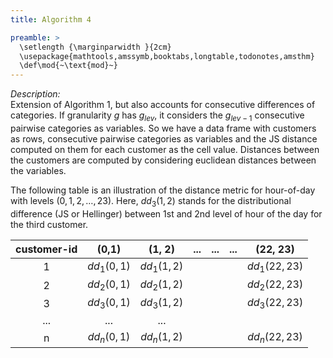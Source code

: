 ```yaml
---
title: Algorithm 4

preamble: >
  \setlength {\marginparwidth }{2cm}
  \usepackage{mathtools,amssymb,booktabs,longtable,todonotes,amsthm}
  \def\mod{~\text{mod}~}
---
```


_Description:_  
Extension of Algorithm 1, but also accounts for consecutive differences of categories. If granularity $g$ has $g_{lev}$, it considers the $g_{lev -1}$ consecutive pairwise categories as variables. So we have a data frame with customers as rows, consecutive pairwise categories as variables and the JS distance computed on them for each customer as the cell value. Distances between the customers are computed by considering euclidean distances between the variables. 

The following table is an illustration of the distance metric for hour-of-day with levels $(0, 1, 2, \dots, 23)$. Here, $dd_3 (1,2)$ stands for the distributional difference (JS or Hellinger) between 1st and 2nd level of hour of the day for the third customer.

| customer-id 	|    (0,1)   	|   (1, 2)   	| ... 	| ... 	| ... 	|    (22, 23)   	|
|:-----------:	|:----------:	|:----------:	|:---:	|:---:	|:---:	|:-------------:	|
|      1      	| $dd_1 (0,1)$ 	| $dd_1 (1,2)$ 	|     	|     	|     	| $dd_1 (22, 23)$ 	|
|      2      	| $dd_2 (0,1)$ 	| $dd_2 (1,2)$ 	|     	|     	|     	| $dd_2 (22, 23)$ 	|
|      3      	| $dd_3 (0,1)$ 	| $dd_3 (1,2)$	|     	|     	|     	| $dd_3 (22, 23)$ 	|
|     ...     	|     ...    	|     ...    	|     	|     	|     	|               	|
|      n      	| $dd_n (0,1)$ 	| $dd_n (1,2)$ 	|     	|     	|     	| $dd_n (22, 23)$ 	|




